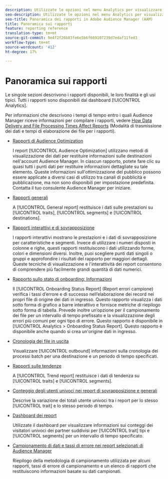 ```yaml
---
description: Utilizzate le opzioni nel menu Analytics per visualizzare il dashboard e vari report.
seo-description: Utilizzate le opzioni nel menu Analytics per visualizzare il dashboard e vari report in Adobe Audience Manager (AAM).
seo-title: Panoramica dei rapporti in Adobe Audience Manager (AAM)
title: Panoramica sui rapporti
feature: reporting reference
translation-type: tm+mt
source-git-commit: 9e4f2f26b83fe6e5b6f669107239d7edaf11fed3
workflow-type: tm+mt
source-wordcount: '412'
ht-degree: 17%

---
```



# Panoramica sui rapporti

Le singole sezioni descrivono i rapporti disponibili, le loro finalità e gli usi tipici. Tutti i rapporti sono disponibili dal dashboard [!UICONTROL Analytics].

Per informazioni che descrivono i tempi di tempo entro i quali  Audience Manager riceve informazioni per compilare i rapporti, vedere [How Data Delivery and File Processing Times Affect Reports](/help/using/reference/reporting-file-transfer-timeframe.md) (Modalità di trasmissione dei dati e tempi di elaborazione dei file per i rapporti).

* [Rapporti di Audience Optimization](/help/using/reporting/audience-optimization-reports/audience-optimization-reports.md)

   I report [!UICONTROL Audience Optimization] utilizzano metodi di visualizzazione dei dati per restituire informazioni sulle destinazioni nell&#39;account  Audience Manager. In ciascun rapporto, potete fare clic su quasi tutti i punti dati per restituire informazioni dettagliate su tale elemento. Queste informazioni sull&#39;ottimizzazione del pubblico possono essere applicate a diversi casi di utilizzo tra canali di pubblicità e pubblicazione, ma non sono disponibili per impostazione predefinita. Contatta il tuo consulente  Audience Manager per iniziare.

* [Rapporti generali](/help/using/reporting/general-reports.md)

   A [!UICONTROL General report] restituisce i dati sulle prestazioni su [!UICONTROL traits], [!UICONTROL segments] e [!UICONTROL destinations].

* [Rapporti interattivi e di sovrapposizione](/help/using/reporting/dynamic-reports/dynamic-reports.md)

   I rapporti interattivi mostrano le prestazioni e i dati di sovrapposizione per caratteristiche e segmenti. Invece di utilizzare i numeri disposti in colonne e righe, questi rapporti restituiscono i dati utilizzando forme, colori e dimensioni diversi. Inoltre, puoi scegliere punti dati singoli o gruppi e approfondire i risultati del rapporto per maggiori dettagli. Queste tecniche di visualizzazione e l&#39;interattività dei report consentono di comprendere più facilmente grandi quantità di dati numerici.

* [Rapporto sullo stato di onboarding: Informazioni](/help/using/reporting/onboarding-status-report.md)

   Il [!UICONTROL Onboarding Status Report] (Report errori campione) verifica i tassi d’errore e di successo nell’elaborazione dei record nei propri file di origine dei dati in ingresso. Questo rapporto visualizza i dati sotto forma di grafico a barre interattivo e fornisce metriche di riepilogo sotto forma di tabella. Prevede inoltre un’opzione per il campionamento dei file per un intervallo di tempo prefissato e la visualizzazione degli errori più comuni per ogni tipo di errore. Questo rapporto è disponibile in [!UICONTROL Analytics > Onboarding Status Report]. Questo rapporto è disponibile anche quando si crea un&#39;origine dati in ingresso.

* [Cronologia dei file in uscita](/help/using/reporting/outbound-history-report.md)

   Visualizzare [!UICONTROL outbound] informazioni sulla cronologia dei processi batch per una destinazione e un periodo di tempo specificati.

* [Rapporti sulle tendenze](/help/using/reporting/trend-reports.md)

   A [!UICONTROL Trend report] restituisce i dati di tendenza su [!UICONTROL traits] e [!UICONTROL segments].

* [Conteggio degli utenti univoci nei report di sovrapposizione e generali](/help/using/reporting/unique-user-counts.md)

   Descrive la variazione dei totali utente univoci tra i report per lo stesso [!UICONTROL trait] e lo stesso periodo di tempo.

* [Dashboard dei report](/help/using/reporting/trend-reports.md)

   Utilizzate il dashboard per visualizzare informazioni sui conteggi dei visitatori univoci dei partner suddivisi per [!UICONTROL trait] tipi e [!UICONTROL segments] per un intervallo di tempo specificato.

* [Campionamento di dati e tassi di errore nei report selezionati di Audience Manager](/help/using/reporting/report-sampling.md)

   Riepilogo della metodologia di campionamento utilizzata per alcuni rapporti, tassi di errore di campionamento e un elenco di rapporti che restituiscono informazioni basate su dati campionati.

